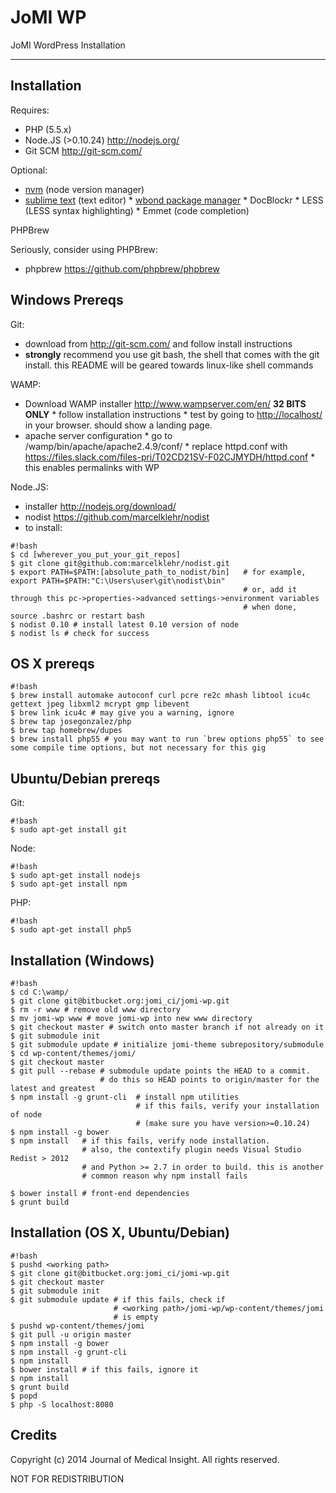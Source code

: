 JoMI WP
=======

JoMI WordPress Installation

--------
Installation
------------
Requires:

 * PHP (5.5.x)
 * Node.JS (>0.10.24) <http://nodejs.org/>
 * Git SCM <http://git-scm.com/>  

Optional:

* [nvm](https://github.com/creationix/nvm) (node version manager)
* [sublime text](http://www.sublimetext.com/3) (text editor)
      * [wbond package manager](https://sublime.wbond.net/installation)
      * DocBlockr
      * LESS (LESS syntax highlighting)
      * Emmet (code completion)

PHPBrew

Seriously, consider using PHPBrew:

* phpbrew <https://github.com/phpbrew/phpbrew>

## Windows Prereqs ##

Git:

* download from <http://git-scm.com/> and follow install instructions
* **strongly** recommend you use git bash, the shell that comes with the git install. this README will be geared towards linux-like shell commands

WAMP:

* Download WAMP installer <http://www.wampserver.com/en/> **32 BITS ONLY**
      * follow installation instructions
      * test by going to <http://localhost/> in your browser. should show a landing page.
* apache server configuration
      * go to /wamp/bin/apache/apache2.4.9/conf/
      * replace httpd.conf with https://files.slack.com/files-pri/T02CD21SV-F02CJMYDH/httpd.conf
      * this enables permalinks with WP


Node.JS:

* installer <http://nodejs.org/download/>
* nodist <https://github.com/marcelklehr/nodist>
* to install:
```
#!bash
$ cd [wherever_you_put_your_git_repos]
$ git clone git@github.com:marcelklehr/nodist.git
$ export PATH=$PATH:[absolute_path_to_nodist/bin]   # for example, export PATH=$PATH:"C:\Users\user\git\nodist\bin"
                                                    # or, add it through this pc->properties->advanced settings->environment variables
                                                    # when done, source .bashrc or restart bash
$ nodist 0.10 # install latest 0.10 version of node
$ nodist ls # check for success
```

    

## OS X prereqs ##
```
#!bash
$ brew install automake autoconf curl pcre re2c mhash libtool icu4c gettext jpeg libxml2 mcrypt gmp libevent
$ brew link icu4c # may give you a warning, ignore
$ brew tap josegonzalez/php
$ brew tap homebrew/dupes
$ brew install php55 # you may want to run `brew options php55` to see some compile time options, but not necessary for this gig
```

## Ubuntu/Debian prereqs ##

Git:
```
#!bash
$ sudo apt-get install git
```

Node:
```
#!bash
$ sudo apt-get install nodejs
$ sudo apt-get install npm
```

PHP:
```
#!bash
$ sudo apt-get install php5
```
## Installation (Windows) ##
```
#!bash
$ cd C:\wamp/
$ git clone git@bitbucket.org:jomi_ci/jomi-wp.git
$ rm -r www # remove old www directory
$ mv jomi-wp www # move jomi-wp into new www directory
$ git checkout master # switch onto master branch if not already on it
$ git submodule init
$ git submodule update # initialize jomi-theme subrepository/submodule
$ cd wp-content/themes/jomi/
$ git checkout master
$ git pull --rebase # submodule update points the HEAD to a commit.
                    # do this so HEAD points to origin/master for the latest and greatest
$ npm install -g grunt-cli  # install npm utilities
                            # if this fails, verify your installation of node 
                            # (make sure you have version>=0.10.24)
$ npm install -g bower 
$ npm install   # if this fails, verify node installation.
                # also, the contextify plugin needs Visual Studio Redist > 2012 
                # and Python >= 2.7 in order to build. this is another
                # common reason why npm install fails

$ bower install # front-end dependencies
$ grunt build
```
## Installation (OS X, Ubuntu/Debian) ##
```
#!bash
$ pushd <working path>
$ git clone git@bitbucket.org:jomi_ci/jomi-wp.git
$ git checkout master
$ git submodule init
$ git submodule update # if this fails, check if 
                       # <working path>/jomi-wp/wp-content/themes/jomi
                       # is empty
$ pushd wp-content/themes/jomi
$ git pull -u origin master
$ npm install -g bower
$ npm install -g grunt-cli
$ npm install
$ bower install # if this fails, ignore it
$ npm install
$ grunt build
$ popd
$ php -S localhost:8080
```

Credits
-------

Copyright (c) 2014 Journal of Medical Insight.
All rights reserved.

NOT FOR REDISTRIBUTION
